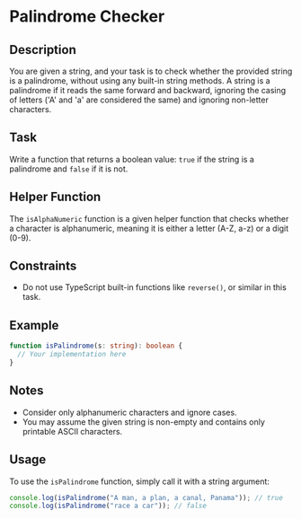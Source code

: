 # Palindrome Checker

## Description

You are given a string, and your task is to check whether the provided string is a palindrome, without using any built-in string methods. A string is a palindrome if it reads the same forward and backward, ignoring the casing of letters ('A' and 'a' are considered the same) and ignoring non-letter characters.

## Task

Write a function that returns a boolean value: `true` if the string is a palindrome and `false` if it is not.

## Helper Function

The `isAlphaNumeric` function is a given helper function that checks whether a character is alphanumeric, meaning it is either a letter (A-Z, a-z) or a digit (0-9).

## Constraints

- Do not use TypeScript built-in functions like `reverse()`, or similar in this task.

## Example

```typescript
function isPalindrome(s: string): boolean {
  // Your implementation here
}
```

## Notes

- Consider only alphanumeric characters and ignore cases.
- You may assume the given string is non-empty and contains only printable ASCII characters.

## Usage

To use the `isPalindrome` function, simply call it with a string argument:

```typescript
console.log(isPalindrome("A man, a plan, a canal, Panama")); // true
console.log(isPalindrome("race a car")); // false
```
